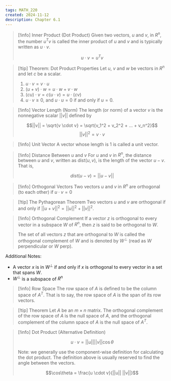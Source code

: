 ```yaml
---
tags: MATH_220
created: 2024-11-12
description: Chapter 6.1
---
```


> [!info] Inner Product (Dot Product)
> Given two vectors, $u$ and $v$, in $R^n$, the number $u^T v$ is called the inner product of $u$ and $v$ and is typically written as $u \cdot v$.
> 
> $$u \cdot v = u^T v$$

> [!tip] Theorem: Dot Product Properties
> Let $u$, $v$ and $w$ be vectors in $R^n$ and let $c$ be a scalar.
> 
> 1. $u \cdot v = v \cdot u$
> 2. $(u + v) \cdot w = u \cdot w + v \cdot w$
> 3. $(cu) \cdot v = c(u \cdot v) = u \cdot (cv)$
> 4. $u \cdot v \ge 0$, and $u \cdot u = 0$ if and only if $u = 0$.

> [!info] Vector Length (Norm)
> The length (or norm) of a vector $v$ is the nonnegative scalar $||v||$ defined by
> 
> $$||v|| = \sqrt{v \cdot v} = \sqrt{v_1^2 + v_2^2 + ... + v_n^2}$$
> $$||v||^2 = v \cdot v$$

> [!info] Unit Vector
> A vector whose length is 1 is called a unit vector.

> [!info] Distance Between $u$ and $v$
> For $u$ and $v$ in $R^n$, the distance between $u$ and $v$, written as dist$(u, v)$, is the length of the vector $u - v$. That is,
> 
> $$dist(u - v) = ||u - v||$$

> [!info] Orthogonal Vectors
> Two vectors $u$ and $v$ in $R^n$ are orthogonal (to each other) if $u \cdot v = 0$

> [!tip] The Pythagorean Theorem
> Two vectors $u$ and $v$ are orthogonal if and only if $||u + v||^2 = ||u||^2 + ||v||^2$.

> [!info] Orthogonal Complement
> If a vector $z$ is orthogonal to every vector in a subspace $W$ of $R^n$, then $z$ is said to be orthogonal to $W$.
> 
> The set of all vectors $z$ that are orthogonal to $W$ is called the orthogonal complement of $W$ and is denoted by $W^{\perp}$ (read as $W$ perpendicular or $W$ perp).

Additional Notes:
- A vector $x$ is in $W^{\perp}$ if and only if $x$ is orthogonal to every vector in a set that spans $W$.
- $W^{\perp}$ is a subspace of $R^n$

> [!info] Row Space
> The row space of $A$ is defined to be the column space of $A^T$. That is to say, the row space of $A$ is the span of its row vectors.

> [!tip] Theorem
> Let $A$ be an $m \times n$ matrix. The orthogonal complement of the row space of $A$ is the null space of $A$, and the orthogonal complement of the column space of $A$ is the null space of $A^T$.

> [!info] Dot Product (Alternative Definition)
> 
> $$u \cdot v = ||u|| ||v|| \cos\theta$$
> 
> Note: we generally use the component-wise definition for calculating the dot product. The definition above is usually reserved to find the angle between the vectors.
> 
> $$\cos\theta = \frac{u \cdot v}{||u|| ||v||}$$